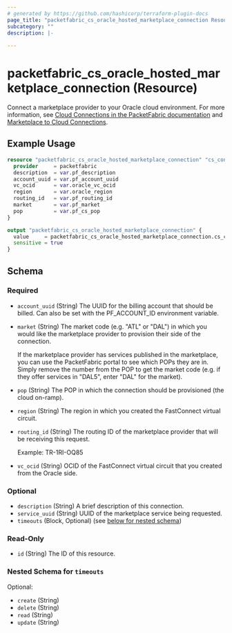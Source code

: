 ```yaml
---
# generated by https://github.com/hashicorp/terraform-plugin-docs
page_title: "packetfabric_cs_oracle_hosted_marketplace_connection Resource - terraform-provider-packetfabric"
subcategory: ""
description: |-
  
---
```


# packetfabric_cs_oracle_hosted_marketplace_connection (Resource)

Connect a marketplace provider to your Oracle cloud environment. For more information, see [Cloud Connections in the PacketFabric documentation](https://docs.packetfabric.com/cloud/) and [Marketplace to Cloud Connections](https://docs.packetfabric.com/eco/marketplace_cloud/).

## Example Usage

```terraform
resource "packetfabric_cs_oracle_hosted_marketplace_connection" "cs_conn1_marketplace_oracle" {
  provider     = packetfabric
  description  = var.pf_description
  account_uuid = var.pf_account_uuid
  vc_ocid      = var.oracle_vc_ocid
  region       = var.oracle_region
  routing_id   = var.pf_routing_id
  market       = var.pf_market
  pop          = var.pf_cs_pop
}

output "packetfabric_cs_oracle_hosted_marketplace_connection" {
  value     = packetfabric_cs_oracle_hosted_marketplace_connection.cs_conn1_marketplace_oracle
  sensitive = true
}
```

<!-- schema generated by tfplugindocs -->
## Schema

### Required

- `account_uuid` (String) The UUID for the billing account that should be billed. Can also be set with the PF_ACCOUNT_ID environment variable.
- `market` (String) The market code (e.g. "ATL" or "DAL") in which you would like the marketplace provider to provision their side of the connection.

	If the marketplace provider has services published in the marketplace, you can use the PacketFabric portal to see which POPs they are in. Simply remove the number from the POP to get the market code (e.g. if they offer services in "DAL5", enter "DAL" for the market).
- `pop` (String) The POP in which the connection should be provisioned (the cloud on-ramp).
- `region` (String) The region in which you created the FastConnect virtual circuit.
- `routing_id` (String) The routing ID of the marketplace provider that will be receiving this request.

	Example: TR-1RI-OQ85
- `vc_ocid` (String) OCID of the FastConnect virtual circuit that you created from the Oracle side.

### Optional

- `description` (String) A brief description of this connection.
- `service_uuid` (String) UUID of the marketplace service being requested.
- `timeouts` (Block, Optional) (see [below for nested schema](#nestedblock--timeouts))

### Read-Only

- `id` (String) The ID of this resource.

<a id="nestedblock--timeouts"></a>
### Nested Schema for `timeouts`

Optional:

- `create` (String)
- `delete` (String)
- `read` (String)
- `update` (String)


